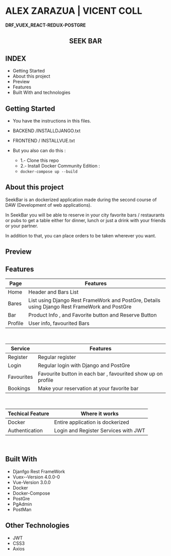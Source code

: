 # ALEX ZARAZUA | VICENT COLL 


 **DRF_VUEX_REACT-REDUX-POSTGRE**

<p align="center">

  <h2 align="center"><strong>SEEK BAR</strong></h2>

</p>

## INDEX

* Getting Started
* About this project
* Preview 
* Features
* Built With and technologies

## Getting Started 

* You have the instructions in this files.

* BACKEND /INSTALLDJANGO.txt
* FRONTEND / INSTALLVUE.txt

* But you also can do this : 
     * 1.- Clone this repo
     * 2.- Install Docker Community Edition : 
     * ` docker-compose up --build `

    
## About this project

SeekBar is an dockerized application made during the second course of DAW (Development of web applications).

In SeekBar you will be able to reserve in your city favorite bars / restaurants or pubs to get a table either for dinner, lunch or just a drink with your friends or your partner.

In addition to that, you can place orders to be taken wherever you want.

## Preview

## Features

| Page | Features |
| - | - |
| Home |  Header and Bars List |
| Bares | List using Django Rest FrameWork and PostGre, Details using Django Rest FrameWork and PostGre |
| Bar | Product Info , and Favorite button and Reserve Button |
| Profile | User info, favourited Bars |

<br>

| Service | Features |
| - | - |
| Register | Regular register  |
| Login | Regular login with Django and PostGre |
| Favourites | Favourite button in each bar , favourited show up on profile  |
| Bookings | Make your reservation at your favorite bar |



<br>

| Techical Feature | Where it works |
| - | - |
| Docker | Entire application is dockerized |
| Authentication | Login and Register Services with JWT |

<br>


## Built With

 * Djanfgo Rest FrameWork
 * Vuex--Version 4.0.0-0
 * Vue-Version 3.0.0
 * Docker
 * Docker-Compose
 * PostGre
 * PgAdmin
 * PostMan

## Other Technologies

 * JWT
 * CSS3
 * Axios